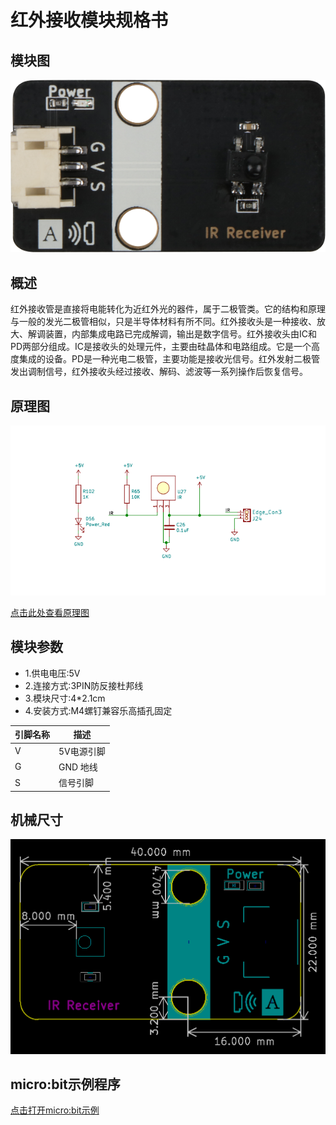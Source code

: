 # 红外接收模块规格书

## 模块图

![IR Receiver](picture/IRReceiver.png)

## 概述

红外接收管是直接将电能转化为近红外光的器件，属于二极管类。它的结构和原理与一般的发光二极管相似，只是半导体材料有所不同。红外接收头是一种接收、放大、解调装置，内部集成电路已完成解调，输出是数字信号。红外接收头由IC和PD两部分组成。IC是接收头的处理元件，主要由硅晶体和电路组成。它是一个高度集成的设备。PD是一种光电二极管，主要功能是接收光信号。红外发射二极管发出调制信号，红外接收头经过接收、解码、滤波等一系列操作后恢复信号。

## 原理图

![06](picture/06.png)

<a href="zh-cn/ph2.0_sensors/sensors/irReceiver/红外接收.pdf" target="_blank">点击此处查看原理图</a>

## 模块参数

* 1.供电电压:5V
* 2.连接方式:3PIN防反接杜邦线
* 3.模块尺寸:4*2.1cm
* 4.安装方式:M4螺钉兼容乐高插孔固定

| 引脚名称 | 描述       |
| -------- | ---------- |
| V        | 5V电源引脚 |
| G        | GND 地线   |
| S        | 信号引脚   |

## 机械尺寸

![32](picture/32.png)

## micro:bit示例程序

<a href="https://makecode.microbit.org/_eAv9yiUC2VV3" target="_blank">点击打开micro:bit示例</a>
